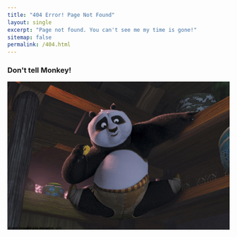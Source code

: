 ```yaml
---
title: "404 Error! Page Not Found"
layout: single
excerpt: "Page not found. You can't see me my time is gone!"
sitemap: false
permalink: /404.html
---
```


<h3>Don't tell Monkey!</h3>
<img src="/assets/images/panda_404.jpg" alt="Yikes!">
